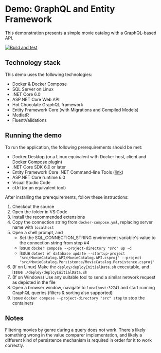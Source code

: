 # Demo: GraphQL and Entity Framework
This demonstration presents a simple movie catalog with a GraphQL-based API.

[![Build and test](https://github.com/anttikes/graphql-demo/actions/workflows/coverage.yml/badge.svg)](https://github.com/anttikes/graphql-demo/actions/workflows/coverage.yml)

## Technology stack
This demo uses the following technologies:
- Docker & Docker Compose
- SQL Server on Linux
- .NET Core 6.0
- ASP.NET Core Web API
- Hot Chocolate GraphQL framework
- Entity Framework Core (with Migrations and Compiled Models)
- MediatR
- FluentValidations

## Running the demo
To run the application, the following prerequirements should be met:
- Docker Desktop (or a Linux equivalent with Docker host, client and Docker Compose plugin)
- .NET Core SDK 6.0 or later
- Entity Framework Core .NET Command-line Tools ([link](https://learn.microsoft.com/en-us/ef/core/cli/dotnet))
- ASP.NET Core runtime 6.0
- Visual Studio Code
- cUrl (or an equivalent tool)

After installing the prerequirements, follow these instructions:
1. Checkout the source
2. Open the folder in VS Code
3. Install the recommended extensions
4. Copy the connection string from `docker-compose.yml`, replacing server name with `localhost`
5. Open a shell prompt, and
   - Set the SQL_CONNECTION_STRING environment variable's value to the connection string from step #4
   - Issue `docker compose --project-directory "src" up -d`
   - Issue `dotnet ef database update --startup-project "src/MovieCatalog.API/MovieCatalog.API.csproj" --project "src/MovieCatalog.Persistence/MovieCatalog.Persistence.csproj"`
6. (If on Linux) Make the `deploy/deployInitialData.sh` executable, and issue `./deploy/deployInitialData.sh`
7. (If on Windows) Use any suitable tool to send a similar network request as depicted in the file
8. Open a browser window, navigate to `localhost:32741` and start running GraphQL queries (filters & sorting also supported)
9. Issue `docker compose --project-directory "src" stop` to stop the containers

## Notes
Filtering movies by genre during a query does not work. There's likely something wrong in the value comparer implementation, and likely a different kind of persistence mechanism is required in order for it to work correctly.
